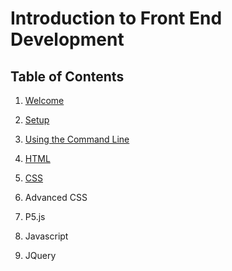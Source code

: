 # Introduction to Front End Development
## Table of Contents

1. [Welcome](01-welcome/01-welcome.md)

2. [Setup](02-setup/01-setup.md)

3. [Using the Command Line](02b-command-line/01-intro-to-command-line.md)

4. [HTML](03-html/01-intro-to-html.md)

5. [CSS](04-css/01-intro-to-css.md)

6. Advanced CSS

7. P5.js

8. Javascript

9. JQuery
